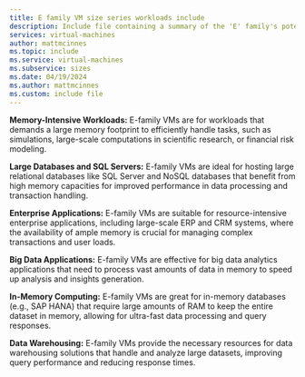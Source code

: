 ```yaml
---
title: E family VM size series workloads include
description: Include file containing a summary of the 'E' family's potential workloads.
services: virtual-machines
author: mattmcinnes
ms.topic: include
ms.service: virtual-machines
ms.subservice: sizes
ms.date: 04/19/2024
ms.author: mattmcinnes
ms.custom: include file
---
```

**Memory-Intensive Workloads:** E-family VMs are for workloads that demands a large memory footprint to efficiently handle tasks, such as simulations, large-scale computations in scientific research, or financial risk modeling.

**Large Databases and SQL Servers:** E-family VMs are ideal for hosting large relational databases like SQL Server and NoSQL databases that benefit from high memory capacities for improved performance in data processing and transaction handling.

**Enterprise Applications:** E-family VMs are suitable for resource-intensive enterprise applications, including large-scale ERP and CRM systems, where the availability of ample memory is crucial for managing complex transactions and user loads.

**Big Data Applications:** E-family VMs are effective for big data analytics applications that need to process vast amounts of data in memory to speed up analysis and insights generation.

**In-Memory Computing:** E-family VMs are great for in-memory databases (e.g., SAP HANA) that require large amounts of RAM to keep the entire dataset in memory, allowing for ultra-fast data processing and query responses.

**Data Warehousing:** E-family VMs provide the necessary resources for data warehousing solutions that handle and analyze large datasets, improving query performance and reducing response times.